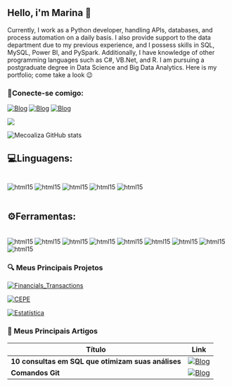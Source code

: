 ## Hello, i'm Marina 👋

Currently, I work as a Python developer, handling APIs, databases, and process automation on a daily basis. I also provide support to
the data department due to my previous experience, and I possess skills in SQL, MySQL, Power BI, and PySpark. Additionally, I have
knowledge of other programming languages such as C#, VB.Net, and R. 
I am pursuing a postgraduate degree in Data Science and Big Data Analytics. Here is my portfolio; come take a look 😉



### 📲Conecte-se comigo:

[![Blog](https://img.shields.io/badge/Gmail-D14836?style=for-the-badge&logo=gmail&logoColor=white)](https://mecoaliza@gmail.com)
[![Blog](https://img.shields.io/badge/LinkedIn-0077B5?style=for-the-badge&logo=linkedin&logoColor=white)](https://www.linkedin.com/in/marina-esteves-in-data/)
[![Blog](https://img.shields.io/badge/Medium-12100E?style=for-the-badge&logo=medium&logoColor=white)](https://medium.com/@mecoaliza)

![](http://github-profile-summary-cards.vercel.app/api/cards/profile-details?username=Mecoaliza&theme=tokyonight)

![Mecoaliza GitHub stats](https://github-readme-stats.vercel.app/api?username=mecoaliza&show_icons=true&theme=tokyonight)

## 💻Linguagens:

<div style="display: inline_block"><br/>
    <img align="center" alt="html15" src="https://img.shields.io/badge/Python-FFD43B?style=for-the-badge&logo=python&logoColor=blue" />
    <img align="center" alt="html15" src="https://img.shields.io/badge/R-276DC3?style=for-the-badge&logo=r&logoColor=white" />
    <img align="center" alt="html15" src="https://img.shields.io/badge/Microsoft_SQL_Server-CC2927?style=for-the-badge&logo=microsoft-sql-server&logoColor=white" />
    <img align="center" alt="html15" src="https://img.shields.io/badge/HTML5-E34F26?style=for-the-badge&logo=html5&logoColor=white" />
    <img align="center" alt="html15" src="https://img.shields.io/badge/GIT-E44C30?style=for-the-badge&logo=git&logoColor=white" />
</div><br/>

## ⚙️Ferramentas:

<div style="display: inline_block"><br/>
    <img align="center" alt="html15" src="https://img.shields.io/badge/MySQL-005C84?style=for-the-badge&logo=mysql&logoColor=white" />
    <img align="center" alt="html15" src="https://img.shields.io/badge/PowerBI-F2C811?style=for-the-badge&logo=Power%20BI&logoColor=white" />
    <img align="center" alt="html15" src="https://img.shields.io/badge/Figma-F24E1E?style=for-the-badge&logo=figma&logoColor=white" />
    <img align="center" alt="html15" src="https://img.shields.io/badge/Azure_DevOps-0078D7?style=for-the-badge&logo=azure-devops&logoColor=white" />
    <img align="center" alt="html15" src="https://img.shields.io/badge/PostgreSQL-316192?style=for-the-badge&logo=postgresql&logoColor=white" />
    <img align="center" alt="html15" src="https://img.shields.io/badge/Canva-%2300C4CC.svg?&style=for-the-badge&logo=Canva&logoColor=white" />
    <img align="center" alt="html15" src="https://img.shields.io/badge/Flask-000000?style=for-the-badge&logo=flask&logoColor=white" />
    <img align="center" alt="html15" src="https://img.shields.io/badge/Jupyter-F37626.svg?&style=for-the-badge&logo=Jupyter&logoColor=white" />
    <img align="center" alt="html15" src="https://img.shields.io/badge/GitHub-100000?style=for-the-badge&logo=github&logoColor=white" />
</div>

### 🔍 Meus Principais Projetos

[![Financials_Transactions](https://github-readme-stats.vercel.app/api/pin/?username=Mecoaliza&repo=Financials_Transactions&bg_color=000&border_color=30A3DC&show_icons=true&icon_color=30A3DC&title_color=E94D5F&text_color=FFF)](https://github.com/Mecoaliza/Financials_Transactions)

[![CEPE](https://github-readme-stats.vercel.app/api/pin/?username=Mecoaliza&repo=CEPE&bg_color=000&border_color=30A3DC&show_icons=true&icon_color=30A3DC&title_color=E94D5F&text_color=FFF)](https://github.com/Mecoaliza/CEPE)

[![Estatística](https://github-readme-stats.vercel.app/api/pin/?username=Mecoaliza&repo=sampling&bg_color=000&border_color=30A3DC&show_icons=true&icon_color=30A3DC&title_color=E94D5F&text_color=FFF)](https://github.com/Mecoaliza/sampling)


### 📝 Meus Principais Artigos

| Título | Link |
|--------|-------|
|**10 consultas em SQL que otimizam suas análises** | [![Blog](https://img.shields.io/badge/Medium-12100E?style=for-the-badge&logo=medium&logoColor=white)](https://medium.com/@mecoaliza/10-consultas-em-sql-que-otimizam-suas-an%C3%A1lises-579493431da8) |
|**Comandos Git** | [![Blog](https://img.shields.io/badge/GitHub-100000?style=for-the-badge&logo=github&logoColor=white)](https://github.com/Mecoaliza/DataScience.py)

